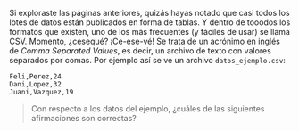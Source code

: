 Si exploraste las páginas anteriores, quizás hayas notado que casi todos los lotes de datos están publicados en forma de tablas. Y dentro de tooodos los formatos que existen, uno de los más frecuentes (y fáciles de usar) se llama CSV.
Momento, ¿cesequé? ¡Ce-ese-vé! Se trata de un acrónimo en inglés de _Comma Separated Values_, es decir, un archivo de texto con valores separados por comas. Por ejemplo así se ve un archivo `datos_ejemplo.csv`:

```csv
Feli,Perez,24
Dani,Lopez,32
Juani,Vazquez,19
```
> Con respecto a los datos del ejemplo, ¿cuáles de las siguientes afirmaciones son correctas?
